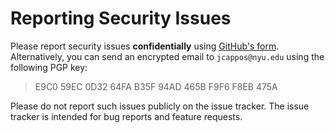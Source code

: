 # Reporting Security Issues

Please report security issues **confidentially** using
[GitHub's form](https://github.com/gittuf/gittuf/security/advisories/new).
Alternatively, you can send an encrypted email to `jcappos@nyu.edu` using the
following PGP key:

> E9C0 59EC 0D32 64FA B35F 94AD 465B F9F6 F8EB 475A

Please do not report such issues publicly on the issue tracker. The issue
tracker is intended for bug reports and feature requests.
